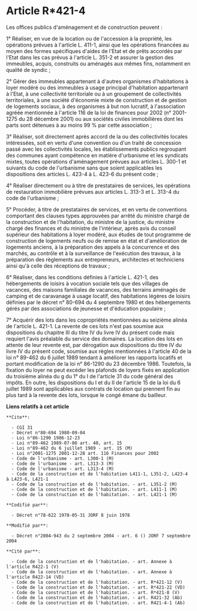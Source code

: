 # Article R*421-4

Les offices publics d'aménagement et de construction peuvent :

1° Réaliser, en vue de la location ou de l'accession à la propriété, les opérations prévues à l'article L. 411-1, ainsi que
les opérations financées au moyen des formes spécifiques d'aides de l'Etat et de prêts accordés par l'Etat dans les cas
prévus à l'article L. 351-2 et assurer la gestion des immeubles, acquis, construits ou aménagés aux mêmes fins, notamment en
qualité de syndic ;

2° Gérer des immeubles appartenant à d'autres organismes d'habitations à loyer modéré ou des immeubles à usage principal
d'habitation appartenant à l'Etat, à une collectivité territoriale ou à un groupement de collectivités territoriales, à une
société d'économie mixte de construction et de gestion de logements sociaux, à des organismes à but non lucratif, à
l'association agréée mentionnée à l'article 116 de la loi de finances pour 2002 (n° 2001-1275 du 28 décembre 2001) ou aux
sociétés civiles immobilières dont les parts sont détenues à au moins 99 % par cette association ;

3° Réaliser, soit directement après accord de la ou des collectivités locales intéressées, soit en vertu d'une convention ou
d'un traité de concession passé avec les collectivités locales, les établissements publics regroupant des communes ayant
compétence en matière d'urbanisme et les syndicats mixtes, toutes opérations d'aménagement prévues aux articles L. 300-1 et
suivants du code de l'urbanisme sans que soient applicables les dispositions des articles L. 423-4 à L. 423-6 du présent
code ;

4° Réaliser directement ou à titre de prestataires de services, les opérations de restauration immobilière prévues aux
articles L. 313-3 et L. 313-4 du code de l'urbanisme ;

5° Procéder, à titre de prestataires de services, et en vertu de conventions comportant des clauses types approuvées par
arrêté du ministre chargé de la construction et de l'habitation, du ministre de la justice, du ministre chargé des finances
et du ministre de l'intérieur, après avis du conseil supérieur des habitations à loyer modéré, aux études de tout programme
de construction de logements neufs ou de remise en état et d'amélioration de logements anciens, à la préparation des appels à
la concurrence et des marchés, au contrôle et à la surveillance de l'exécution des travaux, à la préparation des règlements
aux entrepreneurs, architectes et techniciens ainsi qu'à celle des réceptions de travaux ;

6° Réaliser, dans les conditions définies à l'article L. 421-1, des hébergements de loisirs à vocation sociale tels que des
villages de vacances, des maisons familiales de vacances, des terrains aménagés de camping et de caravanage à usage locatif,
des habitations légères de loisirs définies par le décret n° 80-694 du 4 septembre 1980 et des hébergements gérés par des
associations de jeunesse et d'éducation populaire ;

7° Acquérir des lots dans les copropriétés mentionnées au seizième alinéa de l'article L. 421-1. La revente de ces lots n'est
pas soumise aux dispositions du chapitre III du titre IV du livre IV du présent code mais requiert l'avis préalable du
service des domaines. La location des lots en attente de leur revente est, par dérogation aux dispositions du titre IV du
livre IV du présent code, soumise aux règles mentionnées à l'article 40 de la loi n° 89-462 du 6 juillet 1989 tendant à
améliorer les rapports locatifs et portant modification de la loi n° 86-1290 du 23 décembre 1986. Toutefois, la fixation du
loyer ne peut excéder les plafonds de loyers fixés en application du troisième alinéa du g du 1° du I de l'article 31 du code
général des impôts. En outre, les dispositions du I et du II de l'article 15 de la loi du 6 juillet 1989 sont applicables aux
contrats de location qui prennent fin au plus tard à la revente des lots, lorsque le congé émane du bailleur.

**Liens relatifs à cet article**

	**Cite**:

	  - CGI 31
	  - Décret n°80-694 1980-09-04
	  - Loi n°86-1290 1986-12-23
	  - Loi n°89-462 1989-07-06 art. 40, art. 15
	  - Loi n°89-462 du 6 juillet 1989 - art. 15 (M)
	  - Loi n°2001-1275 2001-12-28 art. 116 Finances pour 2002
	  - Code de l'urbanisme - art. L300-1 (M)
	  - Code de l'urbanisme - art. L313-3 (M)
	  - Code de l'urbanisme - art. L313-4 (M)
	  - Code de la construction et de l'habitation L411-1, L351-2, L423-4 à L423-6, L421-1
	  - Code de la construction et de l'habitation. - art. L351-2 (M)
	  - Code de la construction et de l'habitation. - art. L411-1 (M)
	  - Code de la construction et de l'habitation. - art. L421-1 (M)

	**Codifié par**:

	  - Décret n°78-622 1978-05-31 JORF 8 juin 1978

	**Modifié par**:

	  - Décret n°2004-943 du 2 septembre 2004 - art. 6 () JORF 7 septembre 2004

	**Cité par**:

	  - Code de la construction et de l'habitation. - art. Annexe à l'article R422-1 (V)
	  - Code de la construction et de l'habitation. - art. Annexe à l'article R422-14 (VD)
	  - Code de la construction et de l'habitation. - art. R*421-12 (V)
	  - Code de la construction et de l'habitation. - art. R*421-22 (VD)
	  - Code de la construction et de l'habitation. - art. R*421-8 (V)
	  - Code de la construction et de l'habitation. - art. R421-32 (Ab)
	  - Code de la construction et de l'habitation. - art. R421-4-1 (Ab)
